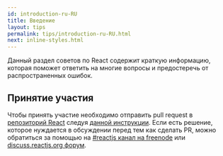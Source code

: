 ```yaml
---
id: introduction-ru-RU
title: Введение
layout: tips
permalink: tips/introduction-ru-RU.html
next: inline-styles.html
---
```


Данный раздел советов по React содержит краткую информацию, которая поможет ответить на многие вопросы и предостеречь от распространенных ошибок.

## Принятие участия

Чтобы принять участие необходимо отправить pull request в [репозиторий React](https://github.com/facebook/react) следуя [данной инструкции](https://github.com/facebook/react/tree/master/docs). Если есть решение, которое нуждается в обсуждении перед тем как сделать PR, можно обратиться за помощью на [#reactjs канал на freenode](irc://chat.freenode.net/reactjs) или [discuss.reactjs.org форум](https://discuss.reactjs.org/).
